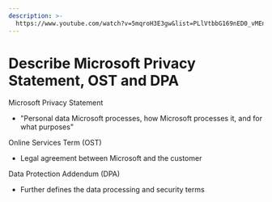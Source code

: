 ```yaml
---
description: >-
  https://www.youtube.com/watch?v=5mqroH3E3gw&list=PLlVtbbG169nED0_vMEniWBQjSoxTsBYS3&index=53
---
```


# Describe Microsoft Privacy Statement, OST and DPA

Microsoft Privacy Statement

* "Personal data Microsoft processes, how Microsoft processes it, and for what purposes"

Online Services Term (OST)

* Legal agreement between Microsoft and the customer

Data Protection Addendum (DPA)

* Further defines the data processing and security terms
